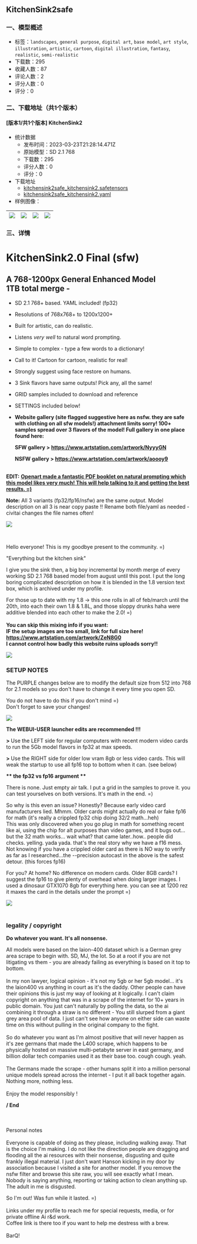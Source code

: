 ## KitchenSink2safe
### 一、模型概述

- 标签：`landscapes`, `general purpose`, `digital art`, `base model`, `art style`, `illustration`, `artistic`, `cartoon`, `digital illustration`, `fantasy`, `realistic`, `semi-realistic`
- 下载数：295
- 收藏人数：87
- 评论人数：2
- 评分人数：0
- 评分：0

### 二、下载地址（共1个版本）

#### [版本1/共1个版本] KitchenSink2

- 统计数据
  - 发布时间：2023-03-23T21:28:14.471Z
  - 原始模型：SD 2.1 768
  - 下载数：295
  - 评分人数：0
  - 评分：0
- 下载地址
  - [kitchensink2safe_kitchensink2.safetensors](https://civitai.com/api/download/models/26976)
  - [kitchensink2safe_kitchensink2.yaml](https://civitai.com/api/download/models/26976?type=Config&format=Other)
- 样例图像：

| <img src="https://image.civitai.com/xG1nkqKTMzGDvpLrqFT7WA/f74aa34f-3e22-4372-5594-862d98b4ef00/width=450/297246.jpeg" /> | <img src="https://image.civitai.com/xG1nkqKTMzGDvpLrqFT7WA/e7164526-8e6d-4738-a31f-cda485d8da00/width=450/297260.jpeg" /> | <img src="https://image.civitai.com/xG1nkqKTMzGDvpLrqFT7WA/34608290-18c2-4c48-5659-c54e7be84700/width=450/297259.jpeg" /> | <img src="https://image.civitai.com/xG1nkqKTMzGDvpLrqFT7WA/2fef9bbb-1b89-4360-6d7a-26771eceb400/width=450/297258.jpeg" /> |
| ---- | ---- | ---- | ---- |


### 三、详情
<h1>KitchenSink2.0 Final (sfw)</h1><p></p><h2>A 768-1200px General Enhanced Model<br />1TB total merge -</h2><p></p><ul><li><p>SD 2.1 768+ based. YAML included! (fp32)</p></li><li><p>Resolutions of 768x768+ to 1200x1200+</p></li><li><p>Built for artistic, can do realistic.</p></li><li><p>Listens <em>very well </em>to natural word prompting.</p></li><li><p>Simple to complex - type a few words to a dictionary!</p></li><li><p>Call to it! Cartoon for cartoon, realistic for real!</p></li><li><p>Strongly suggest using face restore on humans.</p></li><li><p>3 Sink flavors have same outputs! Pick any, all the same!</p></li><li><p>GRID samples included to download and reference</p></li><li><p>SETTINGS included below!</p><p></p></li><li><p><strong>Website gallery (site flagged suggestive here as nsfw. they are safe with clothing on all sfw models!) attachment limits sorry! 100+ samples spread over 3 flavors of the model! Full gallery in one place found here:</strong></p><p><strong>SFW gallery &gt; </strong><a target="_blank" rel="ugc" href="https://www.artstation.com/artwork/NyyyGN"><strong>https://www.artstation.com/artwork/NyyyGN</strong></a></p><p><strong>NSFW gallery &gt; </strong><a target="_blank" rel="ugc" href="https://www.artstation.com/artwork/aoooy9"><strong>https://www.artstation.com/artwork/aoooy9</strong></a><br /></p></li></ul><p><br /><strong>EDIT:</strong> <a target="_blank" rel="ugc" href="https://cdn.openart.ai/assets/Stable%20Diffusion%20Prompt%20Book%20From%20OpenArt%2011-13.pdf"><strong>Openart made a fantastic PDF booklet on natural prompting which this model likes very much! This will help talking to it and getting the best results. =)</strong></a></p><p></p><p><strong>Note:</strong> All 3 variants (fp32/fp16/nsfw) are the same <em>output.</em> Model description on all 3 is near copy paste !! Rename both file/yaml as needed - civitai changes the file names often!<br /></p><img src="https://imagecache.civitai.com/xG1nkqKTMzGDvpLrqFT7WA/b26fcac9-8070-4a2a-72be-728d2a70e200/width=525/b26fcac9-8070-4a2a-72be-728d2a70e200" /><p><br /></p><p>Hello everyone! This is my goodbye present to the community. =)</p><p>"Everything but the kitchen sink"</p><p>I give you the sink then, a big boy incremental by month merge of every working SD 2.1 768 based model from august until this post. I put the long boring complicated description on how it is blended in the 1.8 version text box, which is archived under my profile.</p><p></p><p>For those up to date with my 1.8 -&gt; this one rolls in all of feb/march until the 20th, into each their own 1.8 &amp; 1.8L, and those sloppy drunks haha were additive blended into each other to make the 2.0! =)<br /><br /><strong>You can skip this mixing info if you want:</strong><br /><strong>IF the setup images are too small, link for full size here! <br /></strong><a target="_blank" rel="ugc" href="https://www.artstation.com/artwork/ZeN8G0"><strong>https://www.artstation.com/artwork/ZeN8G0</strong></a><br /><strong>I cannot control how badly this website ruins uploads sorry!!</strong></p><img src="https://imagecache.civitai.com/xG1nkqKTMzGDvpLrqFT7WA/d3bd0bef-80c9-433a-ad78-2ce10e578000/width=525/d3bd0bef-80c9-433a-ad78-2ce10e578000" /><p></p><h3>SETUP NOTES</h3><p></p><p>The PURPLE changes below are to modify the default size from 512 into 768 for 2.1 models so you don't have to change it every time you open SD.</p><p>You do not have to do this if you don't mind =)<br />Don't forget to save your changes!<br /></p><img src="https://imagecache.civitai.com/xG1nkqKTMzGDvpLrqFT7WA/26059248-aa21-4167-7168-3cf3bed91700/width=525/26059248-aa21-4167-7168-3cf3bed91700" /><p></p><p><strong>The WEBUI-USER launcher edits are recommended !!!</strong></p><p><strong>&gt; </strong>Use the LEFT side for regular computers with recent modern video cards to run the 5Gb model flavors in fp32 at max speeds.</p><p><strong>&gt; </strong>Use the RIGHT side for older low vram 8gb or less video cards. This will weak the startup to use all fp16 top to bottom when it can. (see below)</p><p></p><p><strong>** the fp32 vs fp16 argument **</strong></p><p>There is none. Just empty air talk. I put a grid in the samples to prove it. you can test yourselves on both versions. It's math in the end. =)</p><p>So why is this even an issue? Honestly? Because early video card manufacturers lied. Mhmm. Older cards might actually do real or fake fp16 for math (it's really a crippled fp32 chip doing 32/2 math...heh)<br />This was only discovered when you go plug in math for something recent like ai, using the chip for alt purposes than video games, and it bugs out... but the 32 math works... wait what? that came later..how.. people did checks. yelling. yada yada. that's the real story why we have a f16 mess. Not knowing if you have a crippled older card as there is NO way to verify as far as I researched...the --precision autocast in the above is the safest detour. (this forces fp16)</p><p></p><p>For you? At home? No difference on modern cards. Older 8GB cards? I suggest the fp16 to give plenty of overhead when doing larger images. I used a dinosaur GTX1070 8gb for everything here. you can see at 1200 rez it maxes the card in the details under the prompt =)</p><img src="https://imagecache.civitai.com/xG1nkqKTMzGDvpLrqFT7WA/ae41b539-8639-4c85-dd6c-0de67a1c7000/width=525/ae41b539-8639-4c85-dd6c-0de67a1c7000" /><p></p><h3><br />legality / copyright</h3><p></p><p><strong>Do whatever you want. It's all nonsense.</strong></p><p>All models were based on the laion-400 dataset which is a German grey area scrape to begin with. SD, MJ, the lot. So at a root if you are not litigating vs them - you are already failing as everything is based on it top to bottom. <br /><br />In my non lawyer, logical opinion - it's not my 5gb or her 5gb model... it's the laion400 vs anything in court as it's the daddy. Other people can have their opinions this is just my way of looking at it logically. I can't claim copyright on anything that was in a scrape of the internet for 10+ years in public domain. You just can't naturally by polling the data, so the ai combining it through a straw is no different - You still slurped from a giant grey area pool of data. I just can't see how anyone on either side can waste time on this without pulling in the original company to the fight.<br /><br />So do whatever you want as I'm almost positive that will never happen as it's zee germans that made the L400 scrape, which happens to be physically hosted on massive multi-petabyte server in east germany, and billion dollar tech companies used it as their base too. cough cough. yeah.<br /><br />The Germans made the scrape - other humans split it into a million personal unique models spread across the internet - I put it all back together again. Nothing more, nothing less. <br /><br />Enjoy the model responsibly !<br /></p><p><strong>/ End</strong><br /><br /><br /><br />Personal notes<br /><br />Everyone is capable of doing as they please, including walking away. That is the choice I'm making. I do not like the direction people are dragging and flooding all the ai resources with their nonsense, disgusting and quite frankly illegal material. I just don't want Hanson kicking in my door by association because I visited a site for another model. If you remove the nsfw filter and browse this site raw, you will see exactly what I mean. Nobody is saying anything, reporting or taking action to clean anything up. The adult in me is disgusted.</p><p></p><p>So I'm out! Was fun while it lasted. =) <br /><br />Links under my profile to reach me for special requests, media, or for private offline Ai r&amp;d work.<br />Coffee link is there too if you want to help me destress with a brew.<br /><br />BarQ!<br /></p>